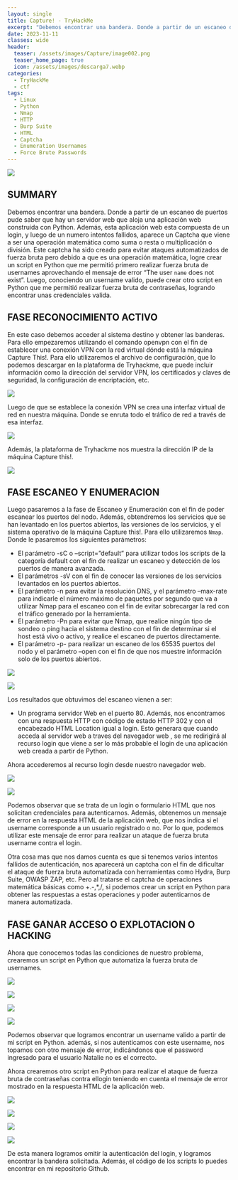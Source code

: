 ```yaml
---
layout: single
title: Capture! - TryHackMe
excerpt: "Debemos encontrar una bandera. Donde a partir de un escaneo de puertos pude saber que hay un servidor web que aloja una aplicación web construida con Python. Además, esta aplicación web esta compuesta de un login, y luego de un numero intentos fallidos, aparece un Captcha que viene a ser una operación matemática como suma o resta o multiplicación o división. Este captcha ha sido creado para evitar ataques automatizados de fuerza bruta pero debido a que es una operación matemática, logre crear un script en Python que me permitió primero realizar fuerza bruta de usernames aprovechando el mensaje de error “The user `name` does not exist”. Luego, conociendo un username valido, puede crear otro script en Python que me permitió realizar fuerza bruta de contraseñas, logrando encontrar unas credenciales valida."
date: 2023-11-11	
classes: wide
header:
  teaser: /assets/images/Capture/image002.png
  teaser_home_page: true
  icon: /assets/images/descarga7.webp
categories:
  - TryHackMe
  - ctf
tags:
  - Linux  
  - Python
  - Nmap
  - HTTP
  - Burp Suite
  - HTML
  - Captcha
  - Enumeration Usernames
  - Force Brute Passwords
---
```


![](/assets/images/Capture/image001.png)

## SUMMARY

Debemos encontrar una bandera. Donde a partir de un escaneo de puertos pude saber que hay un servidor web que aloja una aplicación web construida con Python. Además, esta aplicación web esta compuesta de un login, y luego de un numero intentos fallidos, aparece un Captcha que viene a ser una operación matemática como suma o resta o multiplicación o división. Este captcha ha sido creado para evitar ataques automatizados de fuerza bruta pero debido a que es una operación matemática, logre crear un script en Python que me permitió primero realizar fuerza bruta de usernames aprovechando el mensaje de error “The user `name` does not exist”. Luego, conociendo un username valido, puede crear otro script en Python que me permitió realizar fuerza bruta de contraseñas, logrando encontrar unas credenciales valida.

## FASE RECONOCIMIENTO ACTIVO

En este caso debemos acceder al sistema destino y obtener las banderas. Para ello empezaremos utilizando el comando openvpn con el fin de establecer una conexión VPN con la red virtual dónde está la máquina Capture This!. Para ello utilizaremos el archivo de configuración, que lo podemos descargar en la plataforma de Tryhackme, que puede incluir información como la dirección del servidor VPN, los certificados y claves de seguridad, la configuración de encriptación, etc.

![](/assets/images/Capture/image003.png)

Luego de que se establece la conexión VPN se crea una interfaz virtual de red en nuestra máquina. Donde se enruta todo el tráfico de red a través de esa interfaz.

![](/assets/images/Capture/image004.png)

Además, la plataforma de Tryhackme nos muestra la dirección IP de la máquina Capture this!.

![](/assets/images/Capture/image005.png)

## FASE ESCANEO Y ENUMERACION

Luego pasaremos a la fase de Escaneo y Enumeración con el fin de poder escanear los puertos del nodo. Además, obtendremos los servicios que se han levantado en los puertos abiertos, las versiones de los servicios, y el sistema operativo de la máquina Capture this!. Para ello utilizaremos `Nmap`. Donde le pasaremos los siguientes parámetros:

- El parámetro -sC o –script=”default” para utilizar todos los scripts de la categoría default con el fin de realizar un escaneo y detección de los puertos de manera avanzada.
- El parámetros -sV con el fin de conocer las versiones de los servicios levantados en los puertos abiertos.
- El parámetro -n para evitar la resolución DNS, y el parámetro –max-rate para indicarle el número máximo de paquetes por segundo que va a utilizar Nmap para el escaneo con el fin de evitar sobrecargar la red con el tráfico generado por la herramienta.
- El parámetro -Pn para evitar que Nmap, que realice ningún tipo de sondeo o ping hacia el sistema destino con el fin de determinar si el host está vivo o activo, y realice el escaneo de puertos directamente.
- El parámetro -p- para realizar un escaneo de los 65535 puertos del nodo y el parámetro –open con el fin de que nos muestre información solo de los puertos abiertos.

![](/assets/images/Capture/image006.png)

![](/assets/images/Capture/image007.png)

Los resultados que obtuvimos del escaneo vienen a ser:

- Un programa servidor Web en el puerto 80. Además, nos encontramos con una respuesta HTTP con código de estado HTTP 302 y con el encabezado HTML Location igual a login. Esto generara que cuando acceda al servidor web a traves del navegador web , se me redirigirá al recurso login que viene a ser lo más probable el login de una aplicación web creada a partir de Python.

Ahora accederemos al recurso login desde nuestro navegador web.

![](/assets/images/Capture/image008.png)

![](/assets/images/Capture/image009.png)

Podemos observar que se trata de un login o formulario HTML que nos solicitan credenciales para autenticarnos. Además, obtenemos un mensaje de error en la respuesta HTML de la aplicación web, que nos indica si el username corresponde a un usuario registrado o no. Por lo que, podemos utilizar este mensaje de error para realizar un ataque de fuerza bruta username contra el login.

Otra cosa mas que nos damos cuenta es que si tenemos varios intentos fallidos de autenticación, nos aparecerá un captcha con el fin de dificultar el ataque de fuerza bruta automatizada con herramientas como Hydra, Burp Suite, OWASP ZAP, etc. Pero al tratarse el captcha de operaciones matemática básicas como +.-,*,/, si podemos crear un script en Python para obtener las respuestas a estas operaciones y poder autenticarnos de manera automatizada. 

## FASE GANAR ACCESO O EXPLOTACION O HACKING

Ahora que conocemos todas las condiciones de nuestro problema, crearemos un script en Python que automatiza la fuerza bruta de usernames.

![](/assets/images/Capture/image010.png)

![](/assets/images/Capture/image011.png)

![](/assets/images/Capture/image012.png)

![](/assets/images/Capture/image013.png)

Podemos observar que logramos encontrar un username valido a partir de mi script en Python. además, si nos autenticamos con este username, nos topamos con otro mensaje de error, indicándonos que el password ingresado para el usuario Natalie no es el correcto.

Ahora crearemos otro script en Python para realizar el ataque de fuerza bruta de contraseñas contra ellogin teniendo en cuenta el mensaje de error mostrado en la respuesta HTML de la aplicación web.

![](/assets/images/Capture/image014.png)

![](/assets/images/Capture/image015.png)

![](/assets/images/Capture/image016.png)

![](/assets/images/Capture/image017.png)

De esta manera logramos omitir la autenticación del login, y logramos encontrar la bandera solicitada. Además, el código de los scripts lo puedes encontrar en mi repositorio Github.
 
 
 
 
 
 
 
 
 
 
 
 
 




































